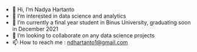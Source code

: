 - 👋 Hi, I’m Nadya Hartanto
- 👀 I’m interested in data science and analytics
- 🌱 I’m currently a final year student in Binus University, graduating soon in December 2021
- 💞️ I’m looking to collaborate on any data science projects
- 📫 How to reach me : ndhartanto1@gmail.com

<!---
ndhartanto/ndhartanto is a ✨ special ✨ repository because its `README.md` (this file) appears on your GitHub profile.
You can click the Preview link to take a look at your changes.
--->

